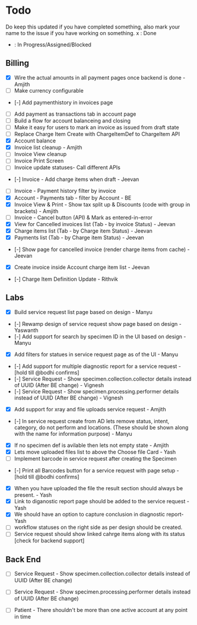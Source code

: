 # Todo

Do keep this updated if you have completed something, also mark your name to the issue if you have working on something.
x : Done

- : In Progress/Assigned/Blocked

## Billing

- [x] Wire the actual amounts in all payment pages once backend is done - Amjith
- [ ] Make currency configurable
- [-] Add paymenthistory in invoices page
- [ ] Add payment as transactions tab in account page
- [ ] Build a flow for account balanceing and closing
- [ ] Make it easy for users to mark an invoice as issued from draft state
- [ ] Replace Charge Item Create with ChargeItemDef to ChargeItem API
- [x] Account balance
- [x] Invoice list cleanup - Amjith
- [ ] Invoice View cleanup
- [ ] Invoice Print Screen
- [ ] Invoice update statuses- Call different APIs
- [-] Invoice - Add charge items when draft - Jeevan
- [ ] Invoice - Payment history filter by invoice
- [x] Account - Payments tab - filter by Account - BE
- [x] Invoice View & Print - Show tax split up & Discounts (code with group in brackets) - Amjith
- [ ] Invoice - Cancel button (API) & Mark as entered-in-error
- [x] View for Cancelled invoices list (Tab - by invoice Status) - Jeevan
- [x] Charge items list (Tab - by Charge item Status) - Jeevan
- [x] Payments list (Tab - by Charge item Status) - Jeevan
- [-] Show page for cancelled invoice (render charge items from cache) - Jeevan
- [x] Create invoice inside Account charge item list - Jeevan
- [-] Charge Item Definition Update - Rithvik

## Labs

- [x] Build service request list page based on design - Manyu
- [-] Rewamp design of service request show page based on design - Yaswanth
- [-] Add support for search by specimen ID in the UI based on design - Manyu
- [x] Add filters for statues in service request page as of the UI - Manyu
- [-] Add support for multiple diagnostic report for a service request - [hold till @bodhi confirms]
- [-] Service Request - Show specimen.collection.collector details instead of UUID (After BE change) - Vignesh
- [-] Service Request - Show specimen.processing.performer details instead of UUID (After BE change) - Vignesh
- [x] Add support for xray and file uploads service request - Amjith

- [-] In service request create from AD lets remove status, intent, category, do not perform and locations. (These should be shown along with the name for information purpose) - Manyu 
- [x] If no specimen def is avilable then lets not empty state - Amjith
- [x] Lets move uploaded files list to above the Choose file Card - Yash
- [ ] Implement barcode in service request after creating the Specimen
- [-] Print all Barcodes button for a service request with page setup - [hold till @bodhi confirms]
- [x] When you have uploaded the file the result section should always be present. - Yash
- [x] Link to diganostic report page should be added to the service request - Yash
- [x] We should have an option to capture conclusion in diagnostic report- Yash
- [ ] workflow statuses on the right side as per design should be created.
- [ ] Service request should show linked cahrge items along with its status [check for backend support]

## Back End

- [ ] Service Request - Show specimen.collection.collector details instead of UUID (After BE change)
- [ ] Service Request - Show specimen.processing.performer details instead of UUID (After BE change)
- [ ] Patient - There shouldn't be more than one active account at any point in time


